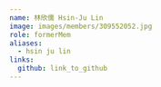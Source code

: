 ```yaml
---
name: 林欣儒 Hsin-Ju Lin 
image: images/members/309552052.jpg 
role: formerMem
aliases:
  - hsin ju lin
links:
  github: link_to_github 
---
```

